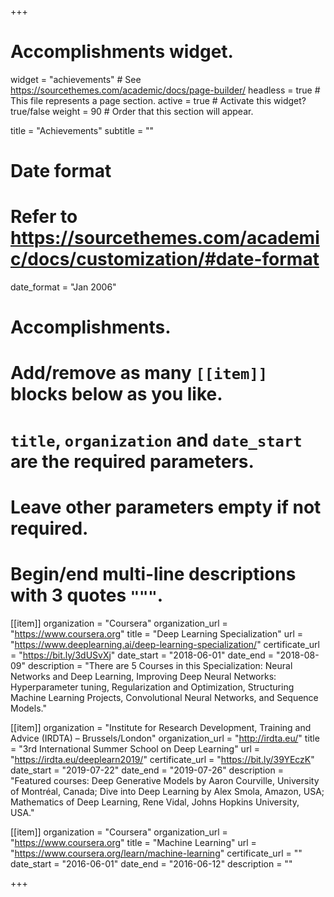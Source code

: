 +++
# Accomplishments widget.
widget = "achievements"  # See https://sourcethemes.com/academic/docs/page-builder/
headless = true  # This file represents a page section.
active = true  # Activate this widget? true/false
weight = 90  # Order that this section will appear.

title = "Achievements"
subtitle = ""

# Date format
#   Refer to https://sourcethemes.com/academic/docs/customization/#date-format
date_format = "Jan 2006"

# Accomplishments.
#   Add/remove as many `[[item]]` blocks below as you like.
#   `title`, `organization` and `date_start` are the required parameters.
#   Leave other parameters empty if not required.
#   Begin/end multi-line descriptions with 3 quotes `"""`.

[[item]]
  organization = "Coursera"
  organization_url = "https://www.coursera.org"
  title = "Deep Learning Specialization"
  url = "https://www.deeplearning.ai/deep-learning-specialization/"
  certificate_url = "https://bit.ly/3dUSvXj"
  date_start = "2018-06-01"
  date_end = "2018-08-09"
  description = "There are 5 Courses in this Specialization: Neural Networks and Deep Learning, Improving Deep Neural Networks: Hyperparameter tuning, Regularization and Optimization, Structuring Machine Learning Projects, Convolutional Neural Networks, and Sequence Models."

[[item]]
  organization = "Institute for Research Development, Training and Advice (IRDTA) – Brussels/London"
  organization_url = "http://irdta.eu/"
  title = "3rd International Summer School on Deep Learning"
  url = "https://irdta.eu/deeplearn2019/"
    certificate_url = "https://bit.ly/39YEczK" 
  date_start = "2019-07-22"
  date_end = "2019-07-26"
  description = "Featured courses: Deep Generative Models by Aaron Courville, University of Montréal, Canada; Dive into Deep Learning by Alex Smola, Amazon, USA; Mathematics of Deep Learning, Rene Vidal, Johns Hopkins University, USA."
  
[[item]]
  organization = "Coursera"
  organization_url = "https://www.coursera.org"
  title = "Machine Learning"
  url = "https://www.coursera.org/learn/machine-learning"
  certificate_url = ""
  date_start = "2016-06-01"
  date_end = "2016-06-12"
  description = ""

+++
